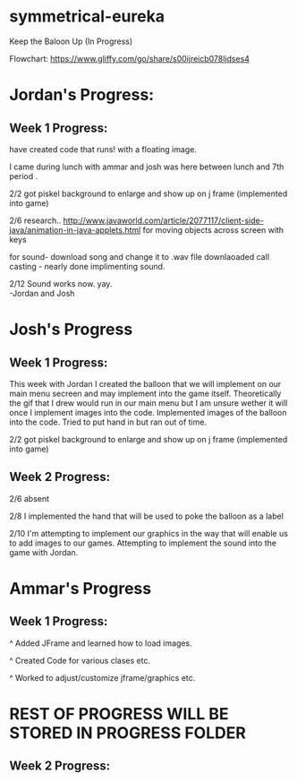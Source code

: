 # symmetrical-eureka

Keep the Baloon Up (In Progress)

Flowchart: https://www.gliffy.com/go/share/s00ijreicb078ljdses4

# Jordan's Progress:

## Week 1 Progress:
have created code that runs! with a floating image. 


I came during lunch with ammar and josh was here between lunch and 7th period .

2/2
got piskel background to enlarge and show up on j frame 
(implemented into game)

2/6 
research..
http://www.javaworld.com/article/2077117/client-side-java/animation-in-java-applets.html
for moving objects across screen with keys

for sound- download song and change it to .wav file 
downlaoaded call casting - nearly done implimenting sound.

2/12
Sound works now. yay.  
-Jordan and Josh


# Josh's Progress

## Week 1 Progress:

This week with Jordan I created the balloon that we will implement on our main menu secreen and may implement into the game itself.
Theoretically the gif that I drew would run in our main menu but I am unsure wether it will once I implement images into the code.
Implemented images of the balloon into the code. Tried to put hand in but ran out of time.

2/2
got piskel background to enlarge and show up on j frame 
(implemented into game)

## Week 2 Progress:

2/6
absent

2/8 I implemented the hand that will be used to poke the balloon as a label

2/10 I'm attempting to implement our graphics in the way that will enable us to add images to our games. Attempting to implement the sound into the game with Jordan.

# Ammar's Progress

## Week 1 Progress:

  ^ Added JFrame and learned how to load images.
  
  ^ Created Code for various clases etc.
  
  ^ Worked to adjust/customize jframe/graphics etc.
  
  # REST OF PROGRESS WILL BE STORED IN PROGRESS FOLDER 
  
  
## Week 2 Progress:

